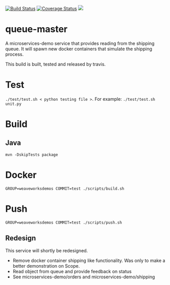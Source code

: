 [![Build Status](https://travis-ci.org/microservices-demo/queue-master.svg?branch=master)](https://travis-ci.org/microservices-demo/queue-master)
[![Coverage Status](https://coveralls.io/repos/github/microservices-demo/queue-master/badge.svg?branch=master)](https://coveralls.io/github/microservices-demo/queue-master?branch=master)
[![](https://images.microbadger.com/badges/image/weaveworksdemos/queue-master.svg)](http://microbadger.com/images/weaveworksdemos/queue-master "Get your own image badge on microbadger.com")

# queue-master

A microservices-demo service that provides reading from the shipping
queue. It will spawn new docker containers that simulate the shipping
process.

This build is built, tested and released by travis.

# Test

`./test/test.sh < python testing file >`. For example: `./test/test.sh
unit.py`

# Build

## Java

`mvn -DskipTests package`

# Docker

`GROUP=weaveworksdemos COMMIT=test ./scripts/build.sh`

# Push

`GROUP=weaveworksdemos COMMIT=test ./scripts/push.sh`


## Redesign

This service will shortly be redesigned.

- Remove docker container shipping like functionality. Was only to make
  a better demonstration on Scope.
- Read object from queue and provide feedback on status
- See microservices-demo/orders and microservices-demo/shipping

